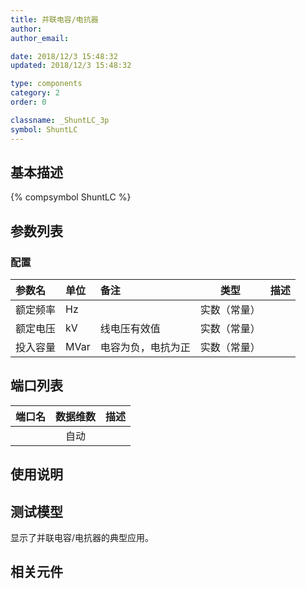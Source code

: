 ```yaml
---
title: 并联电容/电抗器
author: 
author_email:

date: 2018/12/3 15:48:32
updated: 2018/12/3 15:48:32

type: components
category: 2
order: 0

classname: _ShuntLC_3p
symbol: ShuntLC
---
```

## 基本描述
{% compsymbol ShuntLC %}

## 参数列表
### 配置
| 参数名 | 单位 | 备注 | 类型 | 描述 |
| :--- | :--- | :--- | :--: | :--- |
| 额定频率 | Hz |  | 实数（常量） |  |
| 额定电压 | kV | 线电压有效值 | 实数（常量） |  |
| 投入容量 | MVar | 电容为负，电抗为正 | 实数（常量） |  |


## 端口列表

| 端口名 | 数据维数 | 描述 |
| :--- | :--:  | :--- |
|  | 自动 | |                   

## 使用说明


## 测试模型
[<test name>](<test link>)显示了并联电容/电抗器的典型应用。

## 相关元件


